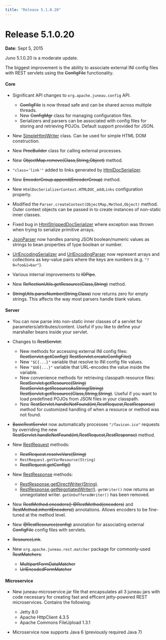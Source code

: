 ```yaml
---
title: "Release 5.1.0.20"
---
```


# Release 5.1.0.20

**Date:** Sept 5, 2015

Juno 5.1.0.20 is a moderate update.

The biggest improvement is the ability to associate external INI config files with REST servlets using the
~~ConfigFile~~ functionality.

#### Core

- Significant API changes to `org.apache.juneau.config` API.
  - ~~ConfigFile~~ is now thread safe and can be shared across multiple threads.
  - New ~~ConfigMgr~~ class for managing configuration files.
  - Serializers and parsers can be associated with config files for storing and retrieving POJOs. Default support provided for JSON.

- New [SimpleHtmlWriter]({{API_DOCS}}/org/apache/juneau/html/SimpleHtmlWriter.html) class.
  Can be used for simple HTML DOM construction.

- New ~~ProcBuilder~~ class for calling external processes.

- New ~~ObjectMap.remove(Class,String,Object)~~ method.

- `"class='link'"` added to links generated by [HtmlDocSerializer]({{API_DOCS}}/org/apache/juneau/html/HtmlDocSerializer.html).

- New ~~EncoderGroup.append(EncoderGroup)~~ method.

- New `HtmlDocSerializerContext.HTMLDOC_addLinks` configuration property.

- Modified the `Parser.createContext(ObjectMap,Method,Object)` method.
  Outer context objects can be passed in to create instances of non-static inner classes.

- Fixed bug in [HtmlStrippedDocSerializer]({{API_DOCS}}/org/apache/juneau/html/HtmlStrippedDocSerializer.html) where exception was thrown when trying to serialize primitive arrays.

- [JsonParser]({{API_DOCS}}/org/apache/juneau/json/JsonParser.html) now handles parsing JSON boolean/numeric values as strings to bean properties of type boolean or number.

- [UrlEncodingSerializer]({{API_DOCS}}/org/apache/juneau/urlencoding/UrlEncodingSerializer.html) and [UrlEncodingParser]({{API_DOCS}}/org/apache/juneau/urlencoding/UrlEncodingParser.html) now represent arrays and collections as key-value pairs where the keys are numbers (e.g. `"?0=foo&1=bar"`).

- Various internal improvements to ~~IOPipe~~.

- New ~~ReflectionUtils.getResource(Class,String)~~ method.

- ~~StringUtils.parseNumber(String,Class)~~ now returns zero for empty strings.
  This affects the way most parsers handle blank values.

#### Server

- You can now parse into non-static inner classes of a servlet for parameters/attributes/content.
  Useful if you like to define your marshaller beans inside your servlet.

- Changes to ~~RestServlet~~:
  - New methods for accessing external INI config files:
    ~~RestServlet.getConfig()~~
    ~~RestServlet.createConfigFile()~~
  - New `"$C{...}"` variable that resolve to INI config file values.
  - New `"$UE{...}"` variable that URL-encodes the value inside the variable.
  - New convenience methods for retrieving classpath resource files:
    ~~RestServlet.getResource(String)~~
    ~~RestServlet.getResourceAsString(String)~~
    ~~RestServlet.getResource(Class,String,String)~~.
    Useful if you want to load predefined POJOs from JSON files in your classpath.
  - New ~~RestServlet.handleNotFound(int,RestRequest,RestResponse)~~ method for customized handling of when a resource or method was not found.

- ~~BasicRestServlet~~ now automatically processes `"/favicon.ico"` requests by overriding the new ~~RestServlet.handleNotFound(int,RestRequest,RestResponse)~~ method.

- New [RestRequest]({{API_DOCS}}/oajr/RestRequest.html) methods:
  - ~~RestRequest.resolveVars(String)~~
  - `RestRequest.getVarResource(String)`
  - ~~RestRequest.getConfig()~~

- New [RestResponse]({{API_DOCS}}/oajr/RestResponse.html) methods:
  - [RestResponse.getDirectWriter(String)]({{API_DOCS}}/oajr/RestResponse.html#getDirectWriter(String)).
  - [RestResponse.getNegotiatedWriter()]({{API_DOCS}}/oajr/RestResponse.html#getNegotiatedWriter()).
    `getWriter()` now returns an unnegotiated writer.
    `getUnbufferedWriter()` has been removed.

- New ~~RestMethod.encoders() @RestMethod(encoders)~~ and ~~RestMethod.inheritEncoders()~~ annotations.
  Allows encoders to be fine-tuned at the method level.

- New ~~@RestResource(config)~~ annotation for associating external ~~ConfigFile~~ config files with servlets.

- ~~ResourceLink~~.

- New `org.apache.juneau.rest.matcher` package for commonly-used ~~RestMatchers~~:
  - ~~MultipartFormDataMatcher~~
  - ~~UrlEncodedFormMatcher~~

#### Microservice

- New juneau-microservice.jar file that encapsulates all 3 juneau jars with code necessary for creating fast and efficent jetty-powered REST microservices.
  Contains the following:
  - Jetty 8.0
  - Apache HttpClient 4.3.5
  - Apache Commons FileUpload 1.3.1

- Microservice now supports Java 6 (previously required Java 7)